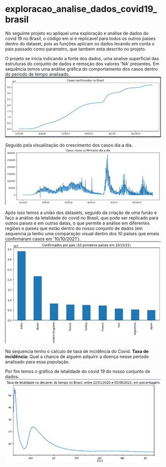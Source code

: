 # exploracao_analise_dados_covid19_brasil
No seguinte projeto eu apliquei uma exploração e análise de dados do covid 19 no Brasil, o código em si é replicavel para todos os outros paises dentro do dataset, pois as funções aplicam os dados levando em conta o pais passado como parametro, que tambem esta descrito no projeto.

O projeto se inicia indicando a fonte dos dados, uma analise superficial das estruturas do conjunto de dados e remoção dos valores 'NA' presentes. Em sequência temos uma análise gráfica do comportamento dos casos dentro do periodo de tempo analisado.
![analise do crescimento do covid no brasil](src/casos_confirmados_brasil.png)

Seguido pela visualização do crescimento dos casos dia a dia.
![casos novos dia a dia de covid no brasil](src/casos_novos_dia.png)

Após isso temos a união dos datasets, seguido da criação de uma funão e faço a análise da letalidade do covid no Brasil, que pode ser replicado para outros paises e em outras datas, o que permite a análise em diferentes regiões e paises que estão dentro do nosso conjunto de dados (em sequencia ja tenho uma comparação visual dentro dos 10 paises que emais confirmaram casos em '10/10/2021').
![casos confirmados por pais](src/confirmado_por_pais.png)

Na sequencia tenho o calculo de taxa de incidência do Covid.
<b>Taxa de incidência:</b> Qual a chance de alguém adquirir a doença nesse periodo analisado para essa população.

Por fim temos o gráfico de letalidade do covid 19 do nosso conjunto de dados.
![taxa de letalidade em porcentagem](src/taxa_de_letalidade.png)
